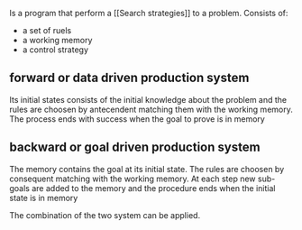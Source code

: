 Is a program that perform a [[Search strategies]] to a problem.
Consists of: 
- a set of ruels
- a working memory
- a control strategy


## forward or data driven production system
Its initial states consists of the initial knowledge about the problem and the rules are choosen by antecendent matching them with the working memory. The process ends with success when the goal to prove is in memory

## backward or goal driven production system
The memory contains the goal at its initial state. The rules are choosen by consequent matching with the working memory. At each step new sub-goals are added to the memory and the procedure ends when the initial state is in memory


The combination of the two system can be applied.